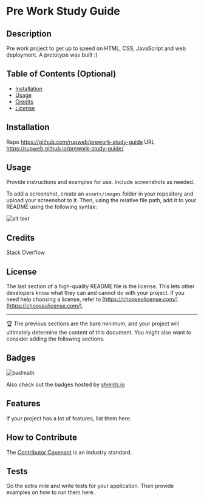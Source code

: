 # Pre Work Study Guide

## Description

Pre work project to get up to speed on HTML, CSS, JavaScript and web deployment.
A prototype was built :)

## Table of Contents (Optional)

- [Installation](#installation)
- [Usage](#usage)
- [Credits](#credits)
- [License](#license)

## Installation

Repo https://github.com/rupweb/prework-study-guide
URL https://rupweb.github.io/prework-study-guide/

## Usage

Provide instructions and examples for use. Include screenshots as needed.

To add a screenshot, create an `assets/images` folder in your repository and upload your screenshot to it. Then, using the relative file path, add it to your README using the following syntax:

![alt text](assets/images/screenshot.png)

## Credits

Stack Overflow

## License

The last section of a high-quality README file is the license. This lets other developers know what they can and cannot do with your project. If you need help choosing a license, refer to [https://choosealicense.com/](https://choosealicense.com/).

---

🏆 The previous sections are the bare minimum, and your project will ultimately determine the content of this document. You might also want to consider adding the following sections.

## Badges

![badmath](https://img.shields.io/github/languages/top/nielsenjared/badmath)

Also check out the badges hosted by [shields.io](https://shields.io/)

## Features

If your project has a lot of features, list them here.

## How to Contribute

The [Contributor Covenant](https://www.contributor-covenant.org/) is an industry standard.

## Tests

Go the extra mile and write tests for your application. Then provide examples on how to run them here.
